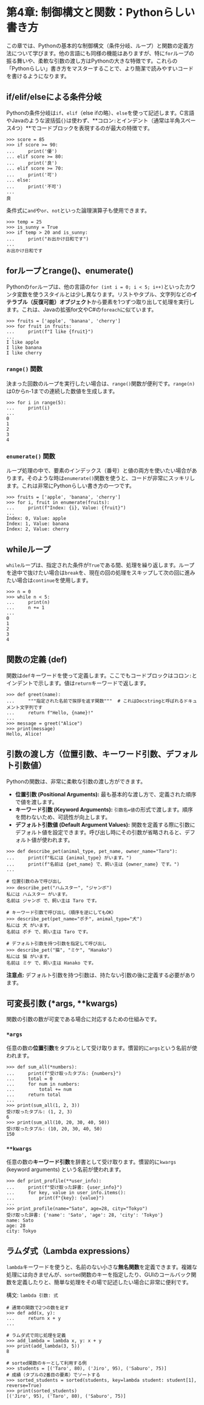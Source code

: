 # 第4章: 制御構文と関数：Pythonらしい書き方

この章では、Pythonの基本的な制御構文（条件分岐、ループ）と関数の定義方法について学びます。他の言語にも同様の機能はありますが、特に`for`ループの振る舞いや、柔軟な引数の渡し方はPythonの大きな特徴です。これらの「Pythonらしい」書き方をマスターすることで、より簡潔で読みやすいコードを書けるようになります。

## if/elif/elseによる条件分岐

Pythonの条件分岐は`if`、`elif`（else ifの略）、`else`を使って記述します。C言語やJavaのような波括弧`{}`は使わず、**コロン`:`とインデント（通常は半角スペース4つ）**でコードブロックを表現するのが最大の特徴です。

```python-repl
>>> score = 85
>>> if score >= 90:
...     print('優')
... elif score >= 80:
...     print('良')
... elif score >= 70:
...     print('可')
... else:
...     print('不可')
...
良
```

条件式に`and`や`or`、`not`といった論理演算子も使用できます。

```python-repl
>>> temp = 25
>>> is_sunny = True
>>> if temp > 20 and is_sunny:
...     print("お出かけ日和です")
...
お出かけ日和です
```

## forループとrange()、enumerate()

Pythonの`for`ループは、他の言語の`for (int i = 0; i < 5; i++)`といったカウンタ変数を使うスタイルとは少し異なります。リストやタプル、文字列などの**イテラブル（反復可能）オブジェクト**から要素を1つずつ取り出して処理を実行します。これは、Javaの拡張for文やC\#の`foreach`に似ています。

```python-repl
>>> fruits = ['apple', 'banana', 'cherry']
>>> for fruit in fruits:
...     print(f"I like {fruit}")
...
I like apple
I like banana
I like cherry
```

### `range()` 関数

決まった回数のループを実行したい場合は、`range()`関数が便利です。`range(n)`は0からn-1までの連続した数値を生成します。

```python-repl
>>> for i in range(5):
...     print(i)
...
0
1
2
3
4
```

### `enumerate()` 関数

ループ処理の中で、要素のインデックス（番号）と値の両方を使いたい場合があります。そのような時は`enumerate()`関数を使うと、コードが非常にスッキリします。これは非常にPythonらしい書き方の一つです。

```python-repl
>>> fruits = ['apple', 'banana', 'cherry']
>>> for i, fruit in enumerate(fruits):
...     print(f"Index: {i}, Value: {fruit}")
...
Index: 0, Value: apple
Index: 1, Value: banana
Index: 2, Value: cherry
```

## whileループ

`while`ループは、指定された条件が`True`である間、処理を繰り返します。ループを途中で抜けたい場合は`break`を、現在の回の処理をスキップして次の回に進みたい場合は`continue`を使用します。

```python-repl
>>> n = 0
>>> while n < 5:
...     print(n)
...     n += 1
...
0
1
2
3
4
```

## 関数の定義 (def)

関数は`def`キーワードを使って定義します。ここでもコードブロックはコロン`:`とインデントで示します。値は`return`キーワードで返します。

```python-repl
>>> def greet(name):
...     """指定された名前で挨拶を返す関数"""  # これはDocstringと呼ばれるドキュメント文字列です
...     return f"Hello, {name}!"
...
>>> message = greet("Alice")
>>> print(message)
Hello, Alice!
```

## 引数の渡し方（位置引数、キーワード引数、デフォルト引数値）

Pythonの関数は、非常に柔軟な引数の渡し方ができます。

* **位置引数 (Positional Arguments):** 最も基本的な渡し方で、定義された順序で値を渡します。
* **キーワード引数 (Keyword Arguments):** `引数名=値`の形式で渡します。順序を問わないため、可読性が向上します。
* **デフォルト引数値 (Default Argument Values):** 関数を定義する際に引数にデフォルト値を設定できます。呼び出し時にその引数が省略されると、デフォルト値が使われます。

```python-repl
>>> def describe_pet(animal_type, pet_name, owner_name="Taro"):
...     print(f"私には {animal_type} がいます。")
...     print(f"名前は {pet_name} で、飼い主は {owner_name} です。")
...

# 位置引数のみで呼び出し
>>> describe_pet("ハムスター", "ジャンボ")
私には ハムスター がいます。
名前は ジャンボ で、飼い主は Taro です。

# キーワード引数で呼び出し（順序を逆にしてもOK）
>>> describe_pet(pet_name="ポチ", animal_type="犬")
私には 犬 がいます。
名前は ポチ で、飼い主は Taro です。

# デフォルト引数を持つ引数を指定して呼び出し
>>> describe_pet("猫", "ミケ", "Hanako")
私には 猫 がいます。
名前は ミケ で、飼い主は Hanako です。
```

**注意点:** デフォルト引数を持つ引数は、持たない引数の後に定義する必要があります。

## 可変長引数 (\*args, \*\*kwargs)

関数の引数の数が可変である場合に対応するための仕組みです。

### `*args`

任意の数の**位置引数**をタプルとして受け取ります。慣習的に`args`という名前が使われます。

```python-repl
>>> def sum_all(*numbers):
...     print(f"受け取ったタプル: {numbers}")
...     total = 0
...     for num in numbers:
...         total += num
...     return total
...
>>> print(sum_all(1, 2, 3))
受け取ったタプル: (1, 2, 3)
6
>>> print(sum_all(10, 20, 30, 40, 50))
受け取ったタプル: (10, 20, 30, 40, 50)
150
```

### `**kwargs`

任意の数の**キーワード引数**を辞書として受け取ります。慣習的に`kwargs` (keyword arguments) という名前が使われます。

```python-repl
>>> def print_profile(**user_info):
...     print(f"受け取った辞書: {user_info}")
...     for key, value in user_info.items():
...         print(f"{key}: {value}")
...
>>> print_profile(name="Sato", age=28, city="Tokyo")
受け取った辞書: {'name': 'Sato', 'age': 28, 'city': 'Tokyo'}
name: Sato
age: 28
city: Tokyo
```

## ラムダ式（Lambda expressions）

`lambda`キーワードを使うと、名前のない小さな**無名関数**を定義できます。複雑な処理には向きませんが、`sorted`関数のキーを指定したり、GUIのコールバック関数を定義したりと、簡単な処理をその場で記述したい場合に非常に便利です。

構文: `lambda 引数: 式`

```python-repl
# 通常の関数で2つの数を足す
>>> def add(x, y):
...     return x + y
...

# ラムダ式で同じ処理を定義
>>> add_lambda = lambda x, y: x + y
>>> print(add_lambda(3, 5))
8

# sorted関数のキーとして利用する例
>>> students = [('Taro', 80), ('Jiro', 95), ('Saburo', 75)]
# 成績（タプルの2番目の要素）でソートする
>>> sorted_students = sorted(students, key=lambda student: student[1], reverse=True)
>>> print(sorted_students)
[('Jiro', 95), ('Taro', 80), ('Saburo', 75)]
```

